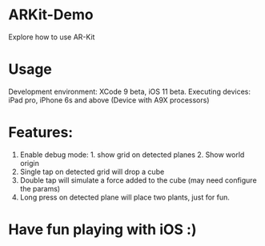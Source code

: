 # ARKit-Demo
Explore how to use AR-Kit

# Usage
Development environment: XCode 9 beta, iOS 11 beta.
Executing devices: iPad pro, iPhone 6s and above (Device with A9X processors)

# Features:
1. Enable debug mode: 1. show grid on detected planes 2. Show world origin
2. Single tap on detected grid will drop a cube
3. Double tap will simulate a force added to the cube (may need configure the params)
4. Long press on detected plane will place two plants, just for fun.

# Have fun playing with iOS :)

